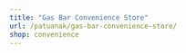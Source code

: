```yaml
---
title: "Gas Bar Convenience Store"
url: /patuanak/gas-bar-convenience-store/
shop: convenience
---
```

